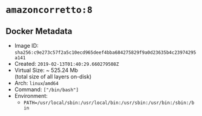 # `amazoncorretto:8`

## Docker Metadata

- Image ID: `sha256:c9e273c57f2a5c10ecd965deef4bba684275829f9a0d23635b4c23974295a141`
- Created: `2019-02-13T01:40:29.660279508Z`
- Virtual Size: ~ 525.24 Mb  
  (total size of all layers on-disk)
- Arch: `linux`/`amd64`
- Command: `["/bin/bash"]`
- Environment:
  - `PATH=/usr/local/sbin:/usr/local/bin:/usr/sbin:/usr/bin:/sbin:/bin`
